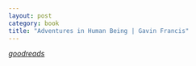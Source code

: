 ```yaml
---
layout: post
category: book
title: "Adventures in Human Being | Gavin Francis"
---
```


_[goodreads]()_
